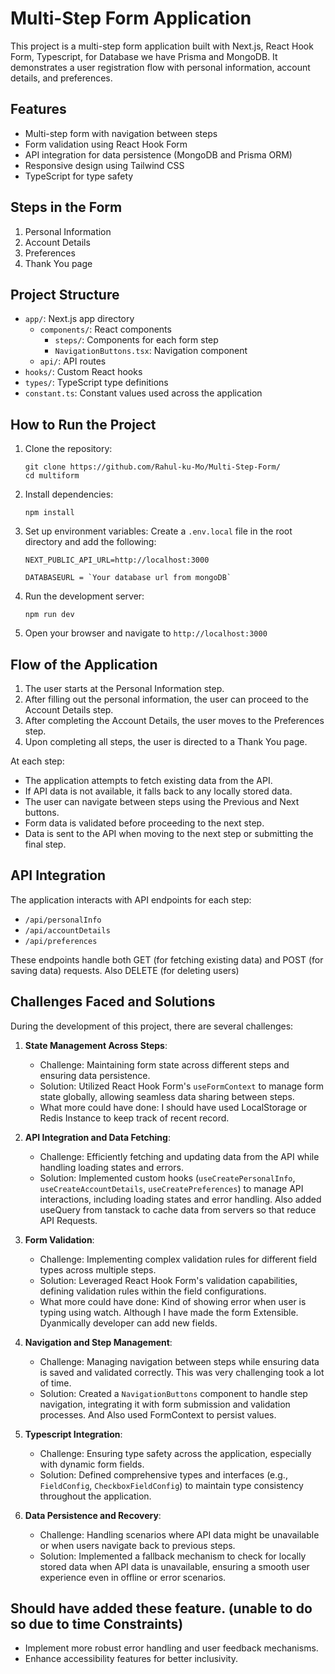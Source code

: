 # Multi-Step Form Application

This project is a multi-step form application built with Next.js, React Hook Form, Typescript, for Database we have Prisma and MongoDB. It demonstrates a user registration flow with personal information, account details, and preferences.

## Features

- Multi-step form with navigation between steps
- Form validation using React Hook Form
- API integration for data persistence (MongoDB and Prisma ORM)
- Responsive design using Tailwind CSS
- TypeScript for type safety

## Steps in the Form

1. Personal Information
2. Account Details
3. Preferences
4. Thank You page

## Project Structure

- `app/`: Next.js app directory
  - `components/`: React components
    - `steps/`: Components for each form step
    - `NavigationButtons.tsx`: Navigation component
  - `api/`: API routes
- `hooks/`: Custom React hooks
- `types/`: TypeScript type definitions
- `constant.ts`: Constant values used across the application

## How to Run the Project

1. Clone the repository:
   ```
   git clone https://github.com/Rahul-ku-Mo/Multi-Step-Form/
   cd multiform
   ```

2. Install dependencies:
   ```
   npm install
   ```

3. Set up environment variables:
   Create a `.env.local` file in the root directory and add the following:
   ```
   NEXT_PUBLIC_API_URL=http://localhost:3000

   DATABASEURL = `Your database url from mongoDB`
   ```

4. Run the development server:
   ```
   npm run dev
   ```

5. Open your browser and navigate to `http://localhost:3000`

## Flow of the Application

1. The user starts at the Personal Information step.
2. After filling out the personal information, the user can proceed to the Account Details step.
3. After completing the Account Details, the user moves to the Preferences step.
4. Upon completing all steps, the user is directed to a Thank You page.

At each step:
- The application attempts to fetch existing data from the API.
- If API data is not available, it falls back to any locally stored data.
- The user can navigate between steps using the Previous and Next buttons.
- Form data is validated before proceeding to the next step.
- Data is sent to the API when moving to the next step or submitting the final step.

## API Integration

The application interacts with API endpoints for each step:
- `/api/personalInfo`
- `/api/accountDetails`
- `/api/preferences`

These endpoints handle both GET (for fetching existing data) and POST (for saving data) requests. Also DELETE (for deleting users)

## Challenges Faced and Solutions

During the development of this project, there are several challenges:

1. **State Management Across Steps**: 
   - Challenge: Maintaining form state across different steps and ensuring data persistence. 
   - Solution: Utilized React Hook Form's `useFormContext` to manage form state globally, allowing seamless data sharing between steps.
   - What more could have done: I should have used LocalStorage or Redis Instance to keep track of recent record. 

2. **API Integration and Data Fetching**:
   - Challenge: Efficiently fetching and updating data from the API while handling loading states and errors.
   - Solution: Implemented custom hooks (`useCreatePersonalInfo`, `useCreateAccountDetails`, `useCreatePreferences`) to manage API interactions, including loading states and error handling. Also added useQuery from tanstack to cache data from servers so that reduce API Requests. 

3. **Form Validation**:
   - Challenge: Implementing complex validation rules for different field types across multiple steps.
   - Solution: Leveraged React Hook Form's validation capabilities, defining validation rules within the field configurations.
   - What more could have done: Kind of showing error when user is typing using watch. Although I have made the form Extensible. Dyanmically developer can add new fields.

4. **Navigation and Step Management**:
   - Challenge: Managing navigation between steps while ensuring data is saved and validated correctly. This was very challenging took a lot of time.
   - Solution: Created a `NavigationButtons` component to handle step navigation, integrating it with form submission and validation processes. And Also used FormContext to persist values.

5. **Typescript Integration**:
   - Challenge: Ensuring type safety across the application, especially with dynamic form fields.
   - Solution: Defined comprehensive types and interfaces (e.g., `FieldConfig`, `CheckboxFieldConfig`) to maintain type consistency throughout the application.

6. **Data Persistence and Recovery**:
   - Challenge: Handling scenarios where API data might be unavailable or when users navigate back to previous steps.
   - Solution: Implemented a fallback mechanism to check for locally stored data when API data is unavailable, ensuring a smooth user experience even in offline or error scenarios.

## Should have added these feature.  (unable to do so due to time Constraints)
- Implement more robust error handling and user feedback mechanisms.
- Enhance accessibility features for better inclusivity.
